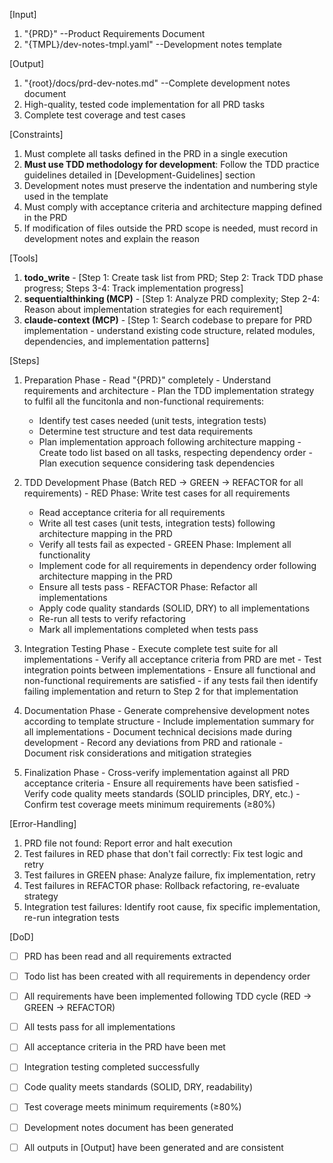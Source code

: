 [Input]
  1. "{PRD}" --Product Requirements Document
  2. "{TMPL}/dev-notes-tmpl.yaml" --Development notes template

[Output]
  1. "{root}/docs/prd-dev-notes.md" --Complete development notes document
  2. High-quality, tested code implementation for all PRD tasks
  3. Complete test coverage and test cases

[Constraints]
  1. Must complete all tasks defined in the PRD in a single execution
  2. **Must use TDD methodology for development**: Follow the TDD practice guidelines detailed in [Development-Guidelines] section
  3. Development notes must preserve the indentation and numbering style used in the template
  4. Must comply with acceptance criteria and architecture mapping defined in the PRD
  5. If modification of files outside the PRD scope is needed, must record in development notes and explain the reason

[Tools]
  1. **todo_write**
    - [Step 1: Create task list from PRD; Step 2: Track TDD phase progress; Steps 3-4: Track implementation progress]
  2. **sequentialthinking (MCP)**
    - [Step 1: Analyze PRD complexity; Step 2-4: Reason about implementation strategies for each requirement]
  3. **claude-context (MCP)**
    - [Step 1: Search codebase to prepare for PRD implementation - understand existing code structure, related modules, dependencies, and implementation patterns]

[Steps]
  1. Preparation Phase
    - Read "{PRD}" completely
    - Understand requirements and architecture
    - Plan the TDD implementation strategy to fulfil all the funcitonla and non-functional requirements:
      * Identify test cases needed (unit tests, integration tests)
      * Determine test structure and test data requirements
      * Plan implementation approach following architecture mapping
    - Create todo list based on all tasks, respecting dependency order
    - Plan execution sequence considering task dependencies

  2. TDD Development Phase (Batch RED → GREEN → REFACTOR for all requirements)
    - RED Phase: Write test cases for all requirements
      * Read acceptance criteria for all requirements
      * Write all test cases (unit tests, integration tests) following architecture mapping in the PRD
      * Verify all tests fail as expected
    - GREEN Phase: Implement all functionality
      * Implement code for all requirements in dependency order following architecture mapping in the PRD
      * Ensure all tests pass
    - REFACTOR Phase: Refactor all implementations
      * Apply code quality standards (SOLID, DRY) to all implementations
      * Re-run all tests to verify refactoring
      * Mark all implementations completed when tests pass

  3. Integration Testing Phase
    - Execute complete test suite for all implementations
    - Verify all acceptance criteria from PRD are met
    - Test integration points between implementations
    - Ensure all functional and non-functional requirements are satisfied
    - if any tests fail then identify failing implementation and return to Step 2 for that implementation

  4. Documentation Phase
    - Generate comprehensive development notes according to template structure
    - Include implementation summary for all implementations
    - Document technical decisions made during development
    - Record any deviations from PRD and rationale
    - Document risk considerations and mitigation strategies

  5. Finalization Phase
    - Cross-verify implementation against all PRD acceptance criteria
    - Ensure all requirements have been satisfied
    - Verify code quality meets standards (SOLID principles, DRY, etc.)
    - Confirm test coverage meets minimum requirements (≥80%)

[Error-Handling]
  1. PRD file not found: Report error and halt execution
  2. Test failures in RED phase that don't fail correctly: Fix test logic and retry
  3. Test failures in GREEN phase: Analyze failure, fix implementation, retry
  4. Test failures in REFACTOR phase: Rollback refactoring, re-evaluate strategy
  5. Integration test failures: Identify root cause, fix specific implementation, re-run integration tests

[DoD]
  - [ ] PRD has been read and all requirements extracted
  - [ ] Todo list has been created with all requirements in dependency order
  - [ ] All requirements have been implemented following TDD cycle (RED → GREEN → REFACTOR)
  - [ ] All tests pass for all implementations
  - [ ] All acceptance criteria in the PRD have been met
  - [ ] Integration testing completed successfully
  - [ ] Code quality meets standards (SOLID, DRY, readability)
  - [ ] Test coverage meets minimum requirements (≥80%)
  - [ ] Development notes document has been generated
  - [ ] All outputs in [Output] have been generated and are consistent

